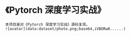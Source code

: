 # 《Pytorch 深度学习实战》

    本项目是对《Pytorch 深度学习实战》源码复现。
    ![avatar](data:dataset/photo.png;base64,iVBORw0......)
